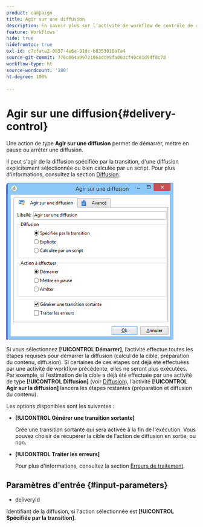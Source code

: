 ```yaml
---
product: campaign
title: Agir sur une diffusion
description: En savoir plus sur l’activité de workflow de contrôle de diffusion
feature: Workflows
hide: true
hidefromtoc: true
exl-id: c7cface2-0837-4e6a-91dc-b8353010a7a4
source-git-commit: 776c664a99721063dce5fa003cf40c81d94f8c78
workflow-type: ht
source-wordcount: '180'
ht-degree: 100%

---
```


# Agir sur une diffusion{#delivery-control}



Une action de type **Agir sur une diffusion** permet de démarrer, mettre en pause ou arrêter une diffusion.

Il peut s&#39;agir de la diffusion spécifiée par la transition, d&#39;une diffusion explicitement sélectionnée ou bien calculée par un script. Pour plus d&#39;informations, consultez la section [Diffusion](delivery.md).

![](assets/edit_diffusion_act.png)

Si vous sélectionnez **[!UICONTROL Démarrer]**, l’activité effectue toutes les étapes requises pour démarrer la diffusion (calcul de la cible, préparation du contenu, diffusion). Si certaines de ces étapes ont déjà été effectuées par une activité de workflow précédente, elles ne seront plus exécutées. Par exemple, si l’estimation de la cible a déjà été effectuée par une activité de type **[!UICONTROL Diffusion]** (voir [Diffusion](delivery.md)), l’activité **[!UICONTROL Agir sur la diffusion]** lancera les étapes restantes (préparation et diffusion du contenu).

Les options disponibles sont les suivantes :

* **[!UICONTROL Générer une transition sortante]**

  Crée une transition sortante qui sera activée à la fin de l&#39;exécution. Vous pouvez choisir de récupérer la cible de l&#39;action de diffusion en sortie, ou non.

* **[!UICONTROL Traiter les erreurs]**

  Pour plus d&#39;informations, consultez la section [Erreurs de traitement](monitoring-workflow-execution.md#processing-errors).

## Paramètres d&#39;entrée {#input-parameters}

* deliveryId

Identifiant de la diffusion, si l&#39;action sélectionnée est **[!UICONTROL Spécifiée par la transition]**.
